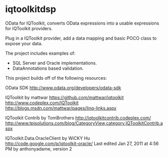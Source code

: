# iqtoolkitdsp
OData for IQToolkit, converts OData expressions into a usable expressions for IQToolkit providers.

Plug in a IQToolkit provider, add a data mapping and basic POCO class to expose your data. 

The project includes examples of: 
- SQL Server and Oracle implementations.
- DataAnnotations based validation.


This project builds off of the following resources:

OData SDK
http://www.odata.org/developers/odata-sdk

IQToolkit by mattwar
https://github.com/mattwar/iqtoolkit
http://www.codeplex.com/IQToolkit
http://blogs.msdn.com/mattwar/pages/linq-links.aspx

IQToolkit Contrib by TomBrothers
http://iqtoolkitcontrib.codeplex.com/
http://www.tpisolutions.com/blog/CategoryView,category,IQToolkitContrib.aspx

IQToolkit.Data.OracleClient by WiCKY Hu
http://code.google.com/p/iqtoolkit-oracle/
Last edited Jan 27, 2011 at 4:56 PM by anthonyadame, version 2
